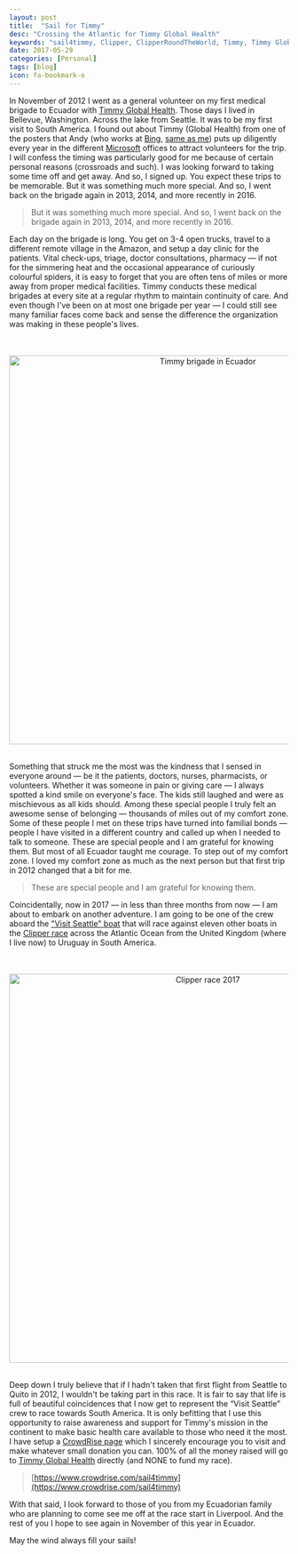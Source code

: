 ```yaml
---
layout: post
title:  "Sail for Timmy"
desc: "Crossing the Atlantic for Timmy Global Health"
keywords: "sail4timmy, Clipper, ClipperRoundTheWorld, Timmy, Timmy Global Health, Atlantic Ocean, 2017"
date: 2017-05-29
categories: [Personal]
tags: [blog]
icon: fa-bookmark-o
---
```


In November of 2012 I went as a general volunteer on my first medical brigade to Ecuador with [Timmy Global Health](http://timmyglobalhealth.org). Those days I lived in Bellevue, Washington. Across the lake from Seattle. It was to be my first visit to South America. I found out about Timmy (Global Health) from one of the posters that Andy (who works at [Bing](http://www.bing.com), [same as me](https://www.microsoft.com/en-us/research/people/bmitra/)) puts up diligently every year in the different [Microsoft](https://www.microsoft.com) offices to attract volunteers for the trip. I will confess the timing was particularly good for me because of certain personal reasons (crossroads and such). I was looking forward to taking some time off and get away. And so, I signed up. You expect these trips to be memorable. But it was something much more special. And so, I went back on the brigade again in 2013, 2014, and more recently in 2016.

>
> But it was something much more special. And so, I went back on the brigade again in 2013, 2014, and more recently in 2016.
>

Each day on the brigade is long. You get on 3-4 open trucks, travel to a different remote village in the Amazon, and setup a day clinic for the patients. Vital check-ups, triage, doctor consultations, pharmacy — if not for the simmering heat and the occasional appearance of curiously colourful spiders, it is easy to forget that you are often tens of miles or more away from proper medical facilities. Timmy conducts these medical brigades at every site at a regular rhythm to maintain continuity of care. And even though I've been on at most one brigade per year — I could still see many familiar faces come back and sense the difference the organization was making in these people's lives.

<p align="center">
<br/>&nbsp;
<img src="https://bmitra-msft.github.io/static/img/blog/sail4timmy-1.png" alt="Timmy brigade in Ecuador" style="width: 700px;"/>
<br/>&nbsp;
</p>

Something that struck me the most was the kindness that I sensed in everyone around — be it the patients, doctors, nurses, pharmacists, or volunteers. Whether it was someone in pain or giving care — I always spotted a kind smile on everyone's face. The kids still laughed and were as mischievous as all kids should. Among these special people I truly felt an awesome sense of belonging — thousands of miles out of my comfort zone. Some of these people I met on these trips have turned into familial bonds — people I have visited in a different country and called up when I needed to talk to someone. These are special people and I am grateful for knowing them. But most of all Ecuador taught me courage. To step out of my comfort zone. I loved my comfort zone as much as the next person but that first trip in 2012 changed that a bit for me.

>
> These are special people and I am grateful for knowing them.
>

Coincidentally, now in 2017 — in less than three months from now — I am about to embark on another adventure. I am going to be one of the crew aboard the ["Visit Seattle" boat](https://www.clipperroundtheworld.com/team/visit-seattle/crew) that will race against eleven other boats in the [Clipper race]( https://www.clipperroundtheworld.com/about/about-the-race) across the Atlantic Ocean from the United Kingdom (where I live now) to Uruguay in South America.

<p align="center">
<br/>&nbsp;
<img src="https://bmitra-msft.github.io/static/img/blog/sail4timmy-2.png" alt="Clipper race 2017" style="width: 700px;"/>
<br/>&nbsp;
</p>

Deep down I truly believe that if I hadn't taken that first flight from Seattle to Quito in 2012, I wouldn't be taking part in this race. It is fair to say that life is full of beautiful coincidences that I now get to represent the “Visit Seattle” crew to race towards South America. It is only befitting that I use this opportunity to raise awareness and support for Timmy's mission in the continent to make basic health care available to those who need it the most. I have setup a [CrowdRise page](https://www.crowdrise.com/sail4timmy) which I sincerely encourage you to visit and make whatever small donation you can. 100% of all the money raised will go to [Timmy Global Health](http://timmyglobalhealth.org) directly (and NONE to fund my race).

>
> [https://www.crowdrise.com/sail4timmy](https://www.crowdrise.com/sail4timmy)
>

With that said, I look forward to those of you from my Ecuadorian family who are planning to come see me off at the race start in Liverpool. And the rest of you I hope to see again in November of this year in Ecuador.

May the wind always fill your sails!